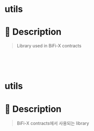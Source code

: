 # utils
# 📝 Description
> Library used in BiFi-X contracts

<br>
<br>
<br>

# utils
# 📝 Description
> BiFi-X contracts에서 사용되는 library
